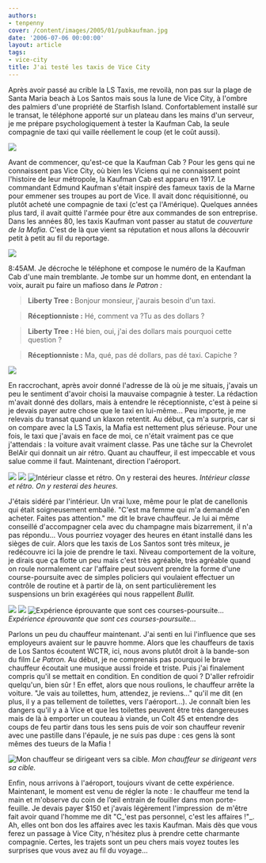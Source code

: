 ```yaml
---
authors:
- tenpenny
cover: /content/images/2005/01/pubkaufman.jpg
date: '2006-07-06 00:00:00'
layout: article
tags:
- vice-city
title: J'ai testé les taxis de Vice City
---
```



Après avoir passé au crible la LS Taxis, me revoilà, non pas sur&nbsp;la plage de Santa Maria beach à Los Santos mais&nbsp;sous la lune de Vice City, à l'ombre des palmiers d'une propriété de Starfish Island. Confortablement installé sur le transat, le téléphone apporté sur un plateau dans les mains d'un serveur, je me prépare psychologiquement à tester la Kaufman Cab, la seule compagnie de taxi qui vaille réellement le coup (et le coût aussi).

![](/content/images/2005/01/pubkaufman.jpg)

Avant de commencer, qu'est-ce que la Kaufman Cab ? Pour les gens qui ne connaissent pas Vice City, où bien les Viciens qui ne connaissent point l'histoire de leur métropole, la Kaufman Cab est apparu en 1917. Le commandant Edmund Kaufman s'était inspiré des fameux taxis de la Marne pour emmener ses troupes au port de Vice. Il avait donc réquisitionné, ou plutôt acheté une compagnie de taxi (c'est ça l'Amérique). Quelques années plus tard, il avait quitté l'armée pour être aux commandes de son entreprise. Dans les années 80, les taxis Kaufman vont passer au statut de&nbsp;_couverture de la Mafia._ C'est de là que vient sa réputation et nous allons la découvrir petit à petit au fil du reportage.

![](/content/images/2005/01/KaufmanQG.jpg)

8:45AM. Je décroche le téléphone et compose le numéro de la Kaufman Cab d'une main tremblante. Je tombe sur un homme dont, en entendant la voix, aurait pu faire un mafioso dans _le Patron :_

> **Liberty Tree :** Bonjour monsieur, j'aurais besoin d'un taxi.

> **Réceptionniste :** Hé, comment va ?Tu as des dollars ?

> **Liberty Tree :** Hé bien, oui, j'ai des dollars mais pourquoi cette question ?

> **Réceptionniste :** Ma, qué, pas dé dollars, pas dé taxi. Capiche ?

![](/content/images/2005/01/taxikaukmecherche.jpg)

En raccrochant, après avoir donné l'adresse de là où je me situais, j'avais un peu le sentiment d'avoir choisi la mauvaise compagnie à tester. La rédaction m'avait donné des dollars, mais à entendre le réceptionniste, c'est à peine si je devais payer autre chose que le taxi en lui-même... Peu importe, je me relevais du transat quand un klaxon retentit. Au début, ça m'a surpris, car si on compare avec la LS Taxis, la Mafia est nettement plus sérieuse. Pour une fois, le taxi que j'avais en face de moi, ce n'était vraiment pas ce que j'attendais : la voiture avait vraiment classe. Pas une tâche sur la Chevrolet BelAir qui donnait un air rétro. Quant au chauffeur, il est impeccable et vous salue comme il faut. Maintenant, direction l'aéroport.

![](/content/images/2005/01/kaufint_rieur1.jpg)
![](/content/images/2005/01/kaufint_rieur2.jpg)
![Intérieur classe et rétro. On y resterai des heures.](/content/images/2005/01/kaufint_rieur3.jpg)
_Intérieur classe et rétro. On y resterai des heures._

J'étais sidéré par l'intérieur. Un vrai luxe, même pour le plat de canellonis qui était soigneusement emballé. "C'est ma femme qui m'a demandé d'en acheter. Faites pas attention." me dit le brave chauffeur. Je lui ai même conseillé d'accompagner cela avec du champagne mais bizarrement, il n'a pas répondu... Vous pourriez voyager des heures en étant installé dans les sièges de cuir. Alors que les taxis de Los Santos sont très miteux, je redécouvre ici la joie de prendre le taxi. Niveau comportement de la voiture, je dirais que ça flotte un peu mais c'est très agréable, très agréable quand on roule normalement car l'affaire peut souvent prendre la forme d'une course-poursuite avec de simples policiers qui voulaient effectuer un contrôle de routine et à partir de là, on sent particulièrement les suspensions un brin exagérées qui nous rappellent _Bullit._

![](/content/images/2005/01/course-poursuite1.jpg)
![](/content/images/2005/01/course_poursuite3.jpg)
![Expérience éprouvante que sont ces courses-poursuite...](/content/images/2005/01/course_poursuite2.jpg)
_Expérience éprouvante que sont ces courses-poursuite..._

Parlons un peu du chauffeur maintenant. J'ai senti en lui l'influence que ses employeurs avaient sur le pauvre homme. Alors que les chauffeurs de taxis de Los Santos écoutent WCTR, ici, nous avons plutôt&nbsp;droit à la bande-son du film _Le Patron._ Au début, je ne comprenais pas pourquoi le brave chauffeur écoutait une musique aussi froide et triste. Puis j'ai finalement compris qu'il se mettait en condition. En condition de quoi ? D'aller refroidir quelqu'un, bien sûr ! En effet, alors que nous roulions, le chauffeur arrête la voiture. "Je vais au toilettes, hum, attendez, je reviens..." qu'il me dit (en plus, il y a pas tellement de toilettes, vers l'aéroport...). Je connaît bien les dangers qu'il y a à Vice et que les toilettes peuvent être très dangereuses mais de là à emporter un couteau à viande, un Colt 45 et&nbsp;entendre des coups de feu partir dans tous les sens puis de voir son chauffeur revenir avec une pastille dans l'épaule, je ne suis pas dupe : ces gens là sont mêmes des tueurs de la Mafia !

![Mon chauffeur se dirigeant vers sa cible.](/content/images/2005/01/taxitueur.jpg)
_Mon chauffeur se dirigeant vers sa cible._

Enfin, nous arrivons à l'aéroport, toujours vivant de cette expérience. Maintenant, le moment est venu de régler la note : le chauffeur me tend la main et m'observe du coin de l’œil entrain de fouiller dans mon porte-feuille. Je devais payer&nbsp;$150 et j'avais légèrement l'impression &nbsp;de m'être fait avoir quand l'homme me dit "C\_'est pas personnel, c'est les affaires !"\_. Ah, elles ont bon dos les affaires avec les taxis Kaufman. Mais dès que vous ferez un passage à Vice City, n'hésitez plus à prendre cette charmante compagnie. Certes, les trajets sont un peu chers mais voyez toutes les surprises que vous avez au fil du voyage...